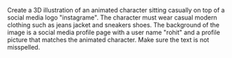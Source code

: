 Create a 3D illustration of an animated character sitting casually on top of a social media logo "instagrame". The character must wear casual modern clothing such as jeans jacket and sneakers shoes. The background of the image is a social media profile page with a user name "rohit" and a profile picture that matches the animated character. Make sure the text is not misspelled.
